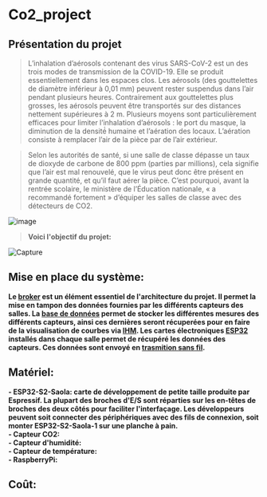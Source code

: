# Co2_project


## Présentation du projet


> L’inhalation d’aérosols contenant des virus SARS-CoV-2 est un des trois modes de transmission de la COVID-19. Elle se produit essentiellement dans les espaces clos. Les aérosols (des gouttelettes de diamètre inférieur à 0,01 mm) peuvent rester suspendus dans l’air pendant plusieurs heures. 
Contrairement aux gouttelettes plus grosses, les aérosols peuvent être transportés sur des distances nettement supérieures à 2 m. 
Plusieurs moyens sont particulièrement efficaces pour limiter l’inhalation d’aérosols : le port du masque, la diminution de la densité́ humaine et l’aération des locaux. L’aération consiste à remplacer l’air de la pièce par de l’air extérieur. 

> Selon les autorités de santé, si une salle de classe dépasse un taux de dioxyde de carbone de 800 ppm (parties par millions), cela signifie que l’air est mal renouvelé, que le virus peut donc être présent en grande quantité, et qu’il faut aérer la pièce. C’est pourquoi, avant la rentrée scolaire, le ministère de l’Éducation nationale, « a recommandé fortement » d’équiper les salles de classe avec des détecteurs de CO2. 

![image](https://user-images.githubusercontent.com/123626866/224345326-52176d4f-dcee-4446-b97a-508caec78b3c.png)
> __Voici l'objectif du projet:__  

![Capture](https://user-images.githubusercontent.com/123626872/236166087-a19322f3-87a9-460f-8f74-edd6a1c08cd4.PNG)


## Mise en place du système:

__Le [broker](https://github.com/Knightmore1/Co2_project/blob/MQTT/README.md) est un élément essentiel de l'architecture du projet. Il permet la mise en tampon des données fournies par les différents capteurs des salles. La [base de données](https://github.com/Knightmore1/Co2_project/blob/Broker/Acc%C3%A8s-BDD/README.md) permet de stocker les différentes mesures des différents capteurs, ainsi ces dernières seront récuperées pour en faire de la visualisation de courbes via [IHM](https://github.com/Knightmore1/Co2_project/blob/Supervision/Visu-Courbes/Import-EdT/README.md). Les cartes électroniques [ESP32](https://github.com/Knightmore1/Co2_project/blob/Mesure-CO2/affichage/README.md) installés dans chaque salle permet de récupéré les données des capteurs. Ces données sont envoyé en [trasmition sans fil](https://github.com/Knightmore1/Co2_project/blob/WiFi/README.md).__  

## Matériel:

__- ESP32-S2-Saola: carte de développement de petite taille produite par Espressif. La plupart des broches d'E/S sont réparties sur les en-têtes de broches des deux côtés pour faciliter l'interfaçage. Les développeurs peuvent soit connecter des périphériques avec des fils de connexion, soit monter ESP32-S2-Saola-1 sur une planche à pain.__  
__- Capteur CO2:__  
__- Capteur d'humidité:__  
__- Capteur de température:__  
__- RaspberryPi:__  

## Coût:
